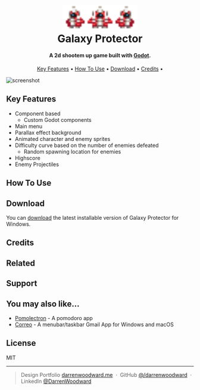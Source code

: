 
<h1 align="center">
  <br>
  <a href=""><img src="galaxy shooter/assets/ship.png" alt="Galaxy Protector" width="200"></a>
  <br>
  Galaxy Protector
  <br>
</h1>

<h4 align="center">A 2d shootem up game built with <a href="https://godotengine.org/" target="_blank">Godot</a>.</h4>

<p align="center">
  <a href="#key-features">Key Features</a> •
  <a href="#how-to-use">How To Use</a> •
  <a href="#download">Download</a> •
  <a href="#credits">Credits</a> •
</p>

![screenshot](https://raw.githubusercontent.com/amitmerchant1990/electron-markdownify/master/app/img/markdownify.gif)

## Key Features

* Component based
  - Custom Godot components 
* Main menu
* Parallax effect background
* Animated character and enemy sprites 
* Difficulty curve based on the number of enemies defeated
  - Random spawning location for enemies
* Highscore 
* Enemy Projectiles

## How To Use


## Download

You can [download](galaxyProtector.exe) the latest installable version of Galaxy Protector for Windows.

## Credits


## Related


## Support


## You may also like...

- [Pomolectron](https://github.com/amitmerchant1990/pomolectron) - A pomodoro app
- [Correo](https://github.com/amitmerchant1990/correo) - A menubar/taskbar Gmail App for Windows and macOS

## License

MIT

---

> Design Portfolio [darrenwoodward.me](https://www.darrenwoodward.me) &nbsp;&middot;&nbsp;
> GitHub [@/darrenwoodward](https://github.com//darrenwoodward) &nbsp;&middot;&nbsp;
> LinkedIn [@DarrenWoodward](https://www.linkedin.com/in/darren-woodward/)

